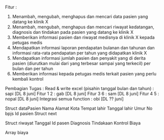 Fitur :

1. Menambah, mengubah, menghapus dan mencari data pasien yang datang ke klinik X 
2. Menambah, mengubah, menghapus dan mencari riwayat kedatangan, diagnosis dan tindakan pada pasien yang datang ke klinik X 
3. Memberikan informasi pasien dan riwayat medisnya di klinik X kepada petugas medis 
4. Mendapatkan informasi laporan pendapatan bulanan dan tahunan dan informasi rata-rata pendapatan per tahun yang didapatkan klinik X 
5. Mendapatkan informasi jumlah pasien dan penyakit yang di derita pasien (diurutkan mulai dari yang terbesar sampai yang terkecil) per bulan dan per tahun 
6. Memberikan informasi kepada petugas medis terkait pasien yang perlu kembali kontrol 

Pembagian Tugas :
Read & write excel (pisahin tanggal bulan dan tahun) : sapi [DL 8 juni]
Fitur 1 2 : gab	[DL 8 juni]
Fitur 3 6 : sam [DL 8 juni]
Fitur 4 5 : nopal [DL 8 juni]
Integrasi semua function : obi [DL ?? juni]

Struct dataPasien
	  Nama
	  Alamat
	  Kota
	  Tempat lahir
	  Tanggal lahir
	  Umur
	  No bpjs
	  Id pasien
	  Struct next 

Struct riwayat
	  Tanggal
	  Id pasen
	  Diagnosis
	  Tindakaan
	  Kontrol
	  Biaya

Array biaya


